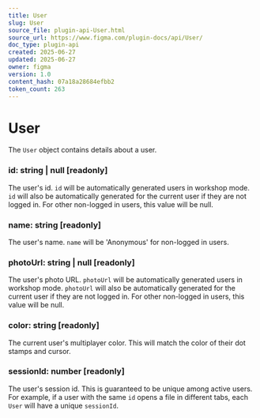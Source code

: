 ```yaml
---
title: User
slug: User
source_file: plugin-api-User.html
source_url: https://www.figma.com/plugin-docs/api/User/
doc_type: plugin-api
created: 2025-06-27
updated: 2025-06-27
owner: figma
version: 1.0
content_hash: 07a18a28684efbb2
token_count: 263
---
```

# User

The `User` object contains details about a user.

### id: string | null [readonly]

The user's id. `id` will be automatically generated users in workshop mode.
`id` will also be automatically generated for the current user if they are not logged in.
For other non-logged in users, this value will be null.

### name: string [readonly]

The user's name. `name` will be 'Anonymous' for non-logged in users.

### photoUrl: string | null [readonly]

The user's photo URL. `photoUrl` will be automatically generated users in workshop mode.
`photoUrl` will also be automatically generated for the current user if they are not logged in.
For other non-logged in users, this value will be null.

### color: string [readonly]

The current user's multiplayer color. This will match the color of their dot stamps and cursor.

### sessionId: number [readonly]

The user's session id. This is guaranteed to be unique among active users.
For example, if a user with the same `id` opens a file in different tabs,
each `User` will have a unique `sessionId`.